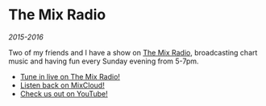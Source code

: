# The Mix Radio
<!--- radio -->
*2015-2016*

Two of my friends and I have a show on [The Mix Radio](http://themixradio.co.uk/), broadcasting chart music and having fun every Sunday evening from 5-7pm.

- [Tune in live on The Mix Radio!](http://themixradio.co.uk/)
- [Listen back on MixCloud!](https://www.mixcloud.com/TheSundayEveningShow/)
- [Check us out on YouTube!](https://www.youtube.com/channel/UC5kK7Ch3jsAN2wI3BcgsKIQ)
